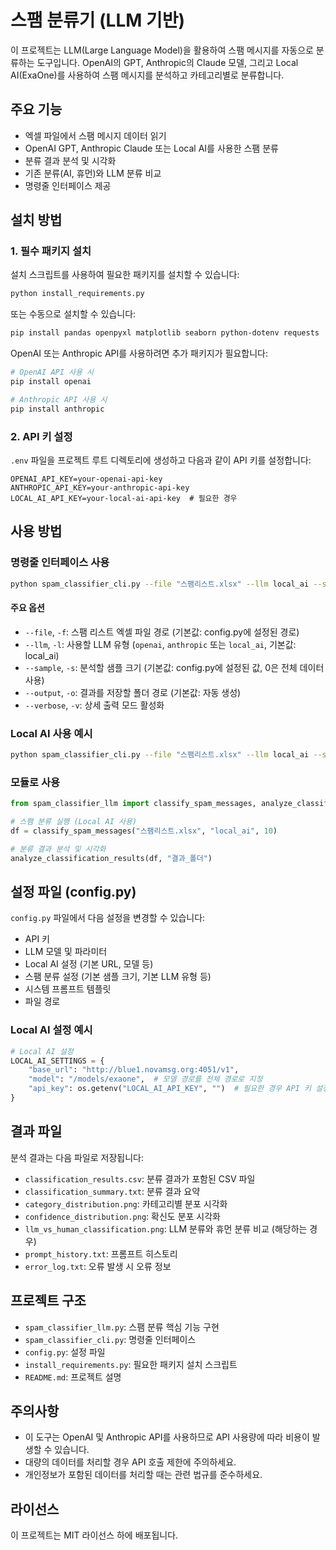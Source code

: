 # 스팸 분류기 (LLM 기반)

이 프로젝트는 LLM(Large Language Model)을 활용하여 스팸 메시지를 자동으로 분류하는 도구입니다. OpenAI의 GPT, Anthropic의 Claude 모델, 그리고 Local AI(ExaOne)를 사용하여 스팸 메시지를 분석하고 카테고리별로 분류합니다.

## 주요 기능

- 엑셀 파일에서 스팸 메시지 데이터 읽기
- OpenAI GPT, Anthropic Claude 또는 Local AI를 사용한 스팸 분류
- 분류 결과 분석 및 시각화
- 기존 분류(AI, 휴먼)와 LLM 분류 비교
- 명령줄 인터페이스 제공

## 설치 방법

### 1. 필수 패키지 설치

설치 스크립트를 사용하여 필요한 패키지를 설치할 수 있습니다:

```bash
python install_requirements.py
```

또는 수동으로 설치할 수 있습니다:

```bash
pip install pandas openpyxl matplotlib seaborn python-dotenv requests
```

OpenAI 또는 Anthropic API를 사용하려면 추가 패키지가 필요합니다:

```bash
# OpenAI API 사용 시
pip install openai

# Anthropic API 사용 시
pip install anthropic
```

### 2. API 키 설정

`.env` 파일을 프로젝트 루트 디렉토리에 생성하고 다음과 같이 API 키를 설정합니다:

```
OPENAI_API_KEY=your-openai-api-key
ANTHROPIC_API_KEY=your-anthropic-api-key
LOCAL_AI_API_KEY=your-local-ai-api-key  # 필요한 경우
```

## 사용 방법

### 명령줄 인터페이스 사용

```bash
python spam_classifier_cli.py --file "스팸리스트.xlsx" --llm local_ai --sample 10
```

#### 주요 옵션

- `--file`, `-f`: 스팸 리스트 엑셀 파일 경로 (기본값: config.py에 설정된 경로)
- `--llm`, `-l`: 사용할 LLM 유형 (`openai`, `anthropic` 또는 `local_ai`, 기본값: local_ai)
- `--sample`, `-s`: 분석할 샘플 크기 (기본값: config.py에 설정된 값, 0은 전체 데이터 사용)
- `--output`, `-o`: 결과를 저장할 폴더 경로 (기본값: 자동 생성)
- `--verbose`, `-v`: 상세 출력 모드 활성화

### Local AI 사용 예시

```bash
python spam_classifier_cli.py --file "스팸리스트.xlsx" --llm local_ai --sample 10
```

### 모듈로 사용

```python
from spam_classifier_llm import classify_spam_messages, analyze_classification_results

# 스팸 분류 실행 (Local AI 사용)
df = classify_spam_messages("스팸리스트.xlsx", "local_ai", 10)

# 분류 결과 분석 및 시각화
analyze_classification_results(df, "결과_폴더")
```

## 설정 파일 (config.py)

`config.py` 파일에서 다음 설정을 변경할 수 있습니다:

- API 키
- LLM 모델 및 파라미터
- Local AI 설정 (기본 URL, 모델 등)
- 스팸 분류 설정 (기본 샘플 크기, 기본 LLM 유형 등)
- 시스템 프롬프트 템플릿
- 파일 경로

### Local AI 설정 예시

```python
# Local AI 설정
LOCAL_AI_SETTINGS = {
    "base_url": "http://blue1.novamsg.org:4051/v1",
    "model": "/models/exaone",  # 모델 경로를 전체 경로로 지정
    "api_key": os.getenv("LOCAL_AI_API_KEY", "")  # 필요한 경우 API 키 설정
}
```

## 결과 파일

분석 결과는 다음 파일로 저장됩니다:

- `classification_results.csv`: 분류 결과가 포함된 CSV 파일
- `classification_summary.txt`: 분류 결과 요약
- `category_distribution.png`: 카테고리별 분포 시각화
- `confidence_distribution.png`: 확신도 분포 시각화
- `llm_vs_human_classification.png`: LLM 분류와 휴먼 분류 비교 (해당하는 경우)
- `prompt_history.txt`: 프롬프트 히스토리
- `error_log.txt`: 오류 발생 시 오류 정보

## 프로젝트 구조

- `spam_classifier_llm.py`: 스팸 분류 핵심 기능 구현
- `spam_classifier_cli.py`: 명령줄 인터페이스
- `config.py`: 설정 파일
- `install_requirements.py`: 필요한 패키지 설치 스크립트
- `README.md`: 프로젝트 설명

## 주의사항

- 이 도구는 OpenAI 및 Anthropic API를 사용하므로 API 사용량에 따라 비용이 발생할 수 있습니다.
- 대량의 데이터를 처리할 경우 API 호출 제한에 주의하세요.
- 개인정보가 포함된 데이터를 처리할 때는 관련 법규를 준수하세요.

## 라이선스

이 프로젝트는 MIT 라이선스 하에 배포됩니다. 